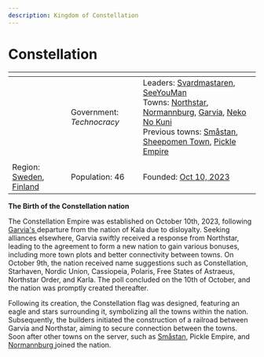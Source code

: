 ```yaml
---
description: Kingdom of Constellation
---
```


# Constellation

<table data-view="cards"><thead><tr><th></th><th></th><th></th></tr></thead><tbody><tr><td></td><td>Government: <em>Technocracy</em></td><td>Leaders: <a href="../../players/svardmastaren.md">Svardmastaren</a>, <a href="../../players/seeyouman.md">SeeYouMan</a><br>Towns: <a href="../../towns/sweden-region/northstar/">Northstar</a>, <a href="../../towns/finland-region/normannburg.md">Normannburg</a>, <a href="../../towns/garvia/">Garvia</a>, <a href="../../towns/other-regions/neko-no-kuni.md">Neko No Kuni</a><br>Previous towns: <a href="../../towns/sweden-region/smastan-knapplann.md">Småstan</a>, <a href="../../towns/finland-region/sheepomen-town/">Sheepomen Town</a>, <a href="../../towns/british-isles-region/pickle.md">Pickle Empire</a></td></tr><tr><td><img src="../../../../.gitbook/assets/armoria_2023-10-10-18-03-00.png" alt="" data-size="original"></td><td></td><td></td></tr><tr><td>Region: <a href="../../towns/sweden-region/">Sweden</a>, <a href="../../towns/finland-region/">Finland</a></td><td>Population: 46</td><td>Founded: <a href="../../../../server-dates/october-23.md#oct-10">Oct 10, 2023</a></td></tr></tbody></table>

**The Birth of the Constellation nation**

The Constellation Empire was established on October 10th, 2023, following [Garvia's ](../../towns/garvia/)departure from the nation of Kala due to disloyalty. Seeking alliances elsewhere, Garvia swiftly received a response from Northstar, leading to the agreement to form a new nation to gain various bonuses, including more town plots and better connectivity between towns. On October 9th, the nation received name suggestions such as Constellation, Starhaven, Nordic Union, Cassiopeia, Polaris, Free States of Astraeus, Northstar Order, and Karla. The poll concluded on the 10th of October, and the nation was promptly created thereafter.

Following its creation, the Constellation flag was designed, featuring an eagle and stars surrounding it, symbolizing all the towns within the nation. Subsequently, the builders initiated the construction of a railroad between Garvia and Northstar, aiming to secure connection between the towns. Soon after other towns on the server, such as [Småstan](../../towns/sweden-region/smastan-knapplann.md), Pickle Empire, and [Normannburg ](../../towns/finland-region/normannburg.md)joined the nation.
